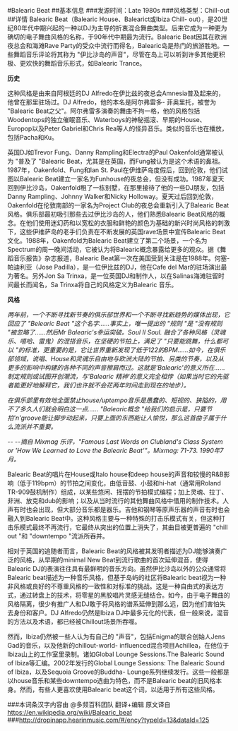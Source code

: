 #Balearic Beat
##基本信息
###发源时间：Late 1980s
###风格类型：Chill-out
##详情
Balearic Beat（Balearic House、Balearict或Ibiza Chill-
out），是20世纪80年代中期兴起的一种以DJ为主导的折衷混合舞曲类型。后来它成为一种更为确切的电子舞曲风格的名称，于90年代中期最为流行。Balearic
Beat因其在欧洲夜总会和海滩Rave Party的受众中流行而得名，Balearic岛是热门的旅游胜地。一些舞蹈音乐评论将其称为
"伊比沙岛的声音"，尽管在岛上可以听到许多其他更积极、更欢快的舞蹈音乐形式，如Balearic Trance。



**历史**

这种风格是由来自阿根廷的DJ Alfredo在伊比兹的夜总会Amnesia普及起来的，他曾在那里驻场过。DJ Alfredo，他的本名是阿尔弗雷多-
菲奥里托，被誉为 "Balearic
Beat之父"。阿尔弗雷多演奏的舞曲不拘一格，他的风格包括Woodentops的独立催眠音乐、Waterboys的神秘摇滚、早期的House、Europop以及Peter
Gabriel和Chris Rea等人的怪异音乐。类似的音乐也在播放，包括Pacha和Ku。



英国DJ如Trevor Fung、Danny Rampling和Electra的Paul Oakenfold通常被认为 "普及了 "Balearic
Beat，尤其是在英国，而Fung被认为是这个术语的鼻祖。1987年，Oakenfold、Fung和Ian St.
Paul在伊维萨岛度假后，回到伦敦，他们试图以Balearic
Beat建立一家名为Funhouse的夜总会，但没有成功。1987年夏天回到伊比沙岛，Oakenfold租了一栋别墅，在那里接待了他的一些DJ朋友，包括Danny
Rampling、Johnny Walker和Nicky Holloway。夏天过后回到伦敦，Oakenfold在伦敦南部的一家名为Project
Club的夜总会重新引入了Balearic Beat风格。俱乐部最初吸引那些去过伊比沙岛的人，他们熟悉Balearic
Beat风格的概念。在他们使用迷幻药和以宽松的衣服和鲜艳的颜色为基础的新兴时尚风格的刺激下，这些伊维萨岛的老手们负责在不断发展的英国rave场景中宣传Balearic
Beat文化。1988年，Oakenfold为Balearic
Beat建立了第二个场景，一个名为Spectrum的周一晚间活动，它被认为将Balearic概念暴露给更多的观众。据《舞蹈音乐报告》杂志报道，Balearic
Beat第一次在美国受到关注是在1988年。何塞-帕迪利亚（Jose Padilla），是一位伊比兹的DJ，他在Cafe del
Mar的驻场演出最为著名。另外Jon Sa Trinxa，是一位英国DJ和制作人，以在Salinas海滩驻留时间最长而闻名，Sa
Trinxa将自己的风格定义为Balearic 音乐。



**风格**



_两年前，一个不断寻找新节奏的俱乐部世界和一个不断寻找新趋势的媒体出现，它回应了 "Belearic Beat "这个名字......事实上，唯一提出的
"规则 "是 "没有规则 "被忽略了......然后Mr Balearic's幸运突破。Soul II Soul.
融合了各种风格（灵魂乐、嘻哈、雷鬼）的混搭音乐，在坚硬的节拍上，满足了 "只要能跳舞，什么都可以
"的标准，更重要的是，它让世界重新发现了低于122的BPM......如今，在俱乐部领域，说唱、House和灵魂乐自由地与欧洲大陆的节拍、另类的节奏，以及从更多的影响中构建的各种不同的声音擦肩而过。这就是'Balearic'的意义所在......制定规则或试图开创潮流，与'Balearic
精神'的意义完全相悖（如果当时它的先驱者能更好地解释它，我们也许就不会花两年时间走到现在的地步）。_

_在俱乐部里有效地全面禁止house/uptempo音乐是愚蠢的、短视的、狭隘的，用不了多久人们就会明白这一点...... "Balearic概念
"给我们的启示是，只要节拍'n'groove能让脚步动起来，只要上面的东西能让人愉悦，那么这首曲子属于什么流派并不重要。_



_-- --摘自 Mixmag 乐评，"Famous Last Words on Clubland's Class System or 'How We
Learned to Love the Balearic Beat'"。Mixmag: 71-73\. 1990年7月。_



Balearic Beat的唱片在House或Italo house和deep
house的声音和较慢的R&B影响（低于119bpm）的节拍之间变化，由低音鼓、小鼓和hi-hat（通常用Roland
TR-909鼓机制作）组成，以某些悠闲、摇摆的节拍模式编程；加上灵魂、拉丁、非洲、放克和dub的影响；以及从当时流行的其他舞曲风格中借用的制作技术。人声有时也会出现，但大部分音乐都是器乐。吉他和钢琴等原声乐器的声音有时也会融入到Balearic
Beat中。这种风格主要与一种特殊的打击乐模式有关，但这种打击乐模式最终不再流行，它最终从突出的位置上消失了，其曲目被更普遍的 "chill out "和
"downtempo "流派所吞并。



相对于英国的追随者而言，Balearic Beat的风格被其发明者描述为DJ能够演奏广泛的风格，从早期的minimal New
Beat到流行歌曲的首次延伸混音，使得Balearic DJ的表演往往具有最鲜明的音乐方向。虽然伊比沙岛以外的公众通常将Balearic
beat描述为一种音乐风格，但基于岛屿的社区将Balearic
beat视为一种非风格或良好的不尊重风格的一致性和对标准的挑战。这是一种自由式的表达方式，通过转盘上的技术，将零星的黑胶唱片灵感无缝结合。如今，由于电子舞曲的风格隔离，很少有推广人和DJ敢于将风格的谱系延伸到那么远，因为他们害怕失去身份和客户。DJ
Alfredo仍然是Ibiza DJ中最多元化的代表，但一般来说，混音的方法以及术语，都已经被Chillout场景所吞噬。



然而，Ibiza仍然被一些人认为有自己的 "声音"，包括Enigma的联合创始人Jens Gad的音乐，以及他新的chillout-world-
influenced混合项目Achillea，在他位于Ibiza山上的工作室里录制。诸如Global Lounge Sessions.The
Balearic Sound of Ibiza等汇编。2002年发行的Global Lounge Sessions: The Balearic Sound
of Ibiza，以及Sequoia Groove的Buddha-
Lounge系列继续发行。这些一般都是以house音乐和某些downtempo选曲为特色，而不是Balearic
beat的旧风格本身。然而，有些人更喜欢使用Balearic beat这个词，以适用于所有这些风格。

###本词条汉字内容由 @多频百科团队 翻译+编辑
原文译自  https://en.wikipedia.org/wiki/Balearic_beat
###http://dropinapp.hearinmusic.com/#/ency?typeId=13&dataId=125
